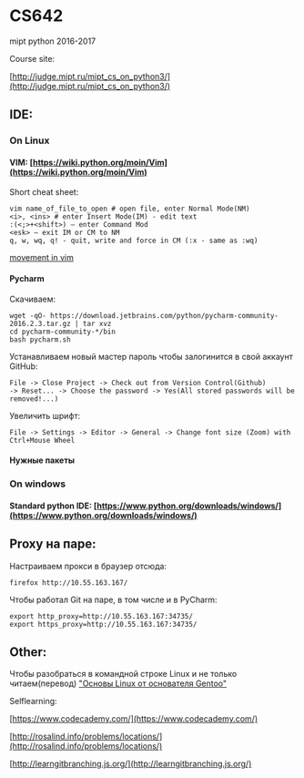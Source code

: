 # CS642
mipt python 2016-2017

Course site:

[http://judge.mipt.ru/mipt_cs_on_python3/](http://judge.mipt.ru/mipt_cs_on_python3/)

## IDE:

### On Linux

#### VIM: [https://wiki.python.org/moin/Vim](https://wiki.python.org/moin/Vim)

Short cheat sheet:

    vim name_of_file_to_open # open file, enter Normal Mode(NM)
    <i>, <ins> # enter Insert Mode(IM) - edit text
    :(<;>+<shift>) – enter Command Mod
    <esk> – exit IM or CM to NM
    q, w, wq, q! - quit, write and force in CM (:x - same as :wq)

[movement in vim](https://bitbucket.org/tednaleid/vim-shortcut-wallpaper/raw/tip/vim-shortcuts2560x1600.png)

#### Pycharm

Скачиваем:

    wget -qO- https://download.jetbrains.com/python/pycharm-community-2016.2.3.tar.gz | tar xvz
    cd pycharm-community-*/bin
    bash pycharm.sh

Устанавливаем новый мастер пароль чтобы залогинится в свой аккаунт GitHub:

    File -> Close Project -> Check out from Version Control(Github)
    -> Reset... -> Choose the password -> Yes(All stored passwords will be removed!...)

Увеличить шрифт:

    File -> Settings -> Editor -> General -> Change font size (Zoom) with Ctrl+Mouse Wheel

#### Нужные пакеты



### On windows

#### Standard python IDE: [https://www.python.org/downloads/windows/](https://www.python.org/downloads/windows/)

## Proxy на паре:

Настраиваем прокси в браузер отсюда:

    firefox http://10.55.163.167/

Чтобы работал Git на паре, в том числе и в PyCharm:

    export http_proxy=http://10.55.163.167:34735/
    export https_proxy=http://10.55.163.167:34735/

## Other:

Чтобы разобраться в командной строке Linux и не только читаем(перевод) ["Основы Linux от основателя Gentoo"](linux-basics.md)

Selflearning:

[https://www.codecademy.com/](https://www.codecademy.com/)

[http://rosalind.info/problems/locations/](http://rosalind.info/problems/locations/)

[http://learngitbranching.js.org/](http://learngitbranching.js.org/)
